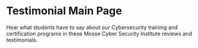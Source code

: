# Testimonial Main Page

Hear what students have to say about our Cybersecurity training and certification programs in these Mosse Cyber Security Institute reviews and testimonials.

[](divya)

[](nathan)

[](bushra)

[](duane)

[](anushka)